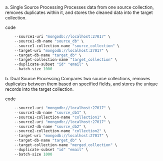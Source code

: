 a. Single Source Processing
Processes data from one source collection, removes duplicates within it, and stores the cleaned data into the target collection.

code
```python data_processor.py \
    --source1-uri "mongodb://localhost:27017" \
    --source1-db-name "source_db" \
    --source1-collection-name "source_collection" \
    --target-uri "mongodb://localhost:27017" \
    --target-db-name "target_db" \
    --target-collection-name "target_collection" \
    --duplicate-subset "id" "email" \
    --batch-size 1000
```

b. Dual Source Processing
Compares two source collections, removes duplicates between them based on specified fields, and stores the unique records into the target collection.

code
```python data_processor.py \
    --source1-uri "mongodb://localhost:27017" \
    --source1-db-name "source_db1" \
    --source1-collection-name "collection1" \
    --source2-uri "mongodb://localhost:27017" \
    --source2-db-name "source_db2" \
    --source2-collection-name "collection2" \
    --target-uri "mongodb://localhost:27017" \
    --target-db-name "target_db" \
    --target-collection-name "merged_collection" \
    --duplicate-subset "id" "email" \
    --batch-size 1000
```